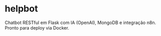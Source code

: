 # helpbot
Chatbot RESTful em Flask com IA (OpenAI), MongoDB e integração n8n. Pronto para deploy via Docker.

